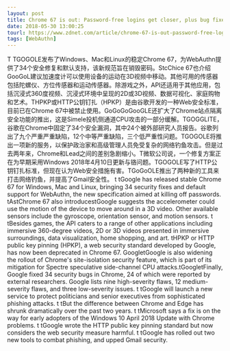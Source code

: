 ```yaml
---
layout: post
title: Chrome 67 is out: Password-free logins get closer, plus bug fixes, better AR-VR support
date: 2018-05-30 13:00:25
tourl: https://www.zdnet.com/article/chrome-67-is-out-password-free-logins-get-closer-plus-bug-fixes-better-ar-vr-support/
tags: [WebAuthn]
---
```

T TGOGOLE发布了Windows、Mac和Linux的稳定Chrome 67，为WebAuthn提供了34个安全修复和默认支持，该新规范旨在销毁密码。StcChice 67也介绍GooGoL建议加速度计可以使用设备的运动在3D视频中移动。其他可用的传感器包括陀螺仪、方位传感器和运动传感器。除游戏之外，API还适用于其他应用，包括沉浸式360度视频、沉浸式环境中呈现的2D或3D视频、数据可视化、家庭购物和艺术。THPKP或HTTP公钥钉扎（HPKP）是由谷歌开发的一种Web安全标准，目前已在Chrome 67中被禁止使用。GoGoGoGooGLE还扩大了Chrome站点隔离安全功能的推出，这是Simele投机侧通道CPU攻击的一部分缓解。TGOGGLITE，谷歌在Chrome中固定了34个安全漏洞，其中24个被外部研究人员报告。谷歌列出了九个严重严重缺陷，12个中等严重缺陷，三个低严重性问题。TGOGOLE将推出一项新的服务，以保护政治家和高级管理人员免受复杂的网络钓鱼攻击。但是过去两年来，Chrome和Lead之间的差别急剧缩小。T微软公司说，一个修复方案正在为早期采用Windows 2018年4月10日更新与铬问题。TGOGOLE写了HTTP公钥钉扎标准，但现在认为Web安全措施有害。TGoGoOLE推出了两种新的工具来打击网络钓鱼，并提高了Gmail安全性。
 t tGoogle has released stable Chrome 67 for Windows, Mac and Linux, bringing 34 security fixes and default support for WebAuthn, the new specification aimed at killing off passwords. tAstChrome 67 also introducestGoogle suggests the accelerometer could use the motion of the device to move around in a 3D video. Other available sensors include the gyroscope, orientation sensor, and motion sensors. t tBesides games, the API caters to a range of other applications including immersive 360-degree videos, 2D or 3D videos presented in immersive surroundings, data visualization, home shopping, and art. tHPKP or HTTP public key pinning (HPKP), a web security standard developed by Google, has now been deprecated in Chrome 67. GoogletGoogle is also widening the rollout of Chrome's site-isolation security feature, which is part of its mitigation for Spectre speculative side-channel CPU attacks.tGoogletFinally, Google fixed 34 security bugs in Chrome, 24 of which were reported by external researchers. Google lists nine high-severity flaws, 12 medium-severity flaws, and three low-severity issues. t tGoogle will launch a new service to protect politicians and senior executives from sophisticated phishing attacks. t tBut the difference between Chrome and Edge has shrunk dramatically over the past two years. t tMicrosoft says a fix is on the way for early adopters of the Windows 10 April 2018 Update with Chrome problems. t tGoogle wrote the HTTP public key pinning standard but now considers the web security measure harmful. t tGoogle has rolled out two new tools to combat phishing, and upped Gmail security.